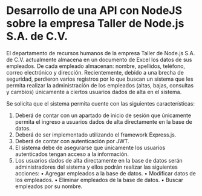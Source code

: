 # Desarrollo de una API con NodeJS sobre la empresa Taller de Node.js S.A. de C.V.

El departamento de recursos humanos de la empresa Taller de Node.js S.A. de C.V. actualmente
almacena en un documento de Excel los datos de sus empleados. De cada empleado almacenan:
nombre, apellidos, teléfono, correo electrónico y dirección. Recientemente, debido a una brecha de
seguridad, perdieron varios registros por lo que buscan un sistema que les permita realizar la
administración de los empleados (altas, bajas, consultas y cambios) únicamente a ciertos usuarios
dados de alta en el sistema.

Se solicita que el sistema permita cuente con las siguientes características:

1. Deberá de contar con un apartado de inicio de sesión que únicamente permita el ingreso a
usuarios dados de alta directamente en la base de datos.
2. Deberá de ser implementado utilizando el framework Express.js.
3. Deberá de contar con autenticación por JWT.
4. El sistema debe de asegurarse que únicamente los usuarios autenticados tengan acceso a
la información.
5. Los usuarios dados de alta directamente en la base de datos serán administradores del
sistema y ellos podrán realizar las siguientes acciones:
• Agregar empleados a la base de datos.
• Modificar datos de los empleados.
• Eliminar empleados de la base de datos.
• Buscar empleados por su nombre.